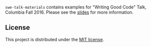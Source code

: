 `swe-talk-materials` contains examples for "Writing Good Code" Talk, Columbia Fall 2016. Please see the [slides](https://github.com/cerrno/swe-talk-materials/blob/master/writing-good-code-slides.pdf) for more information.

## License
This project is distributed under the [MIT license](LICENSE.md).
